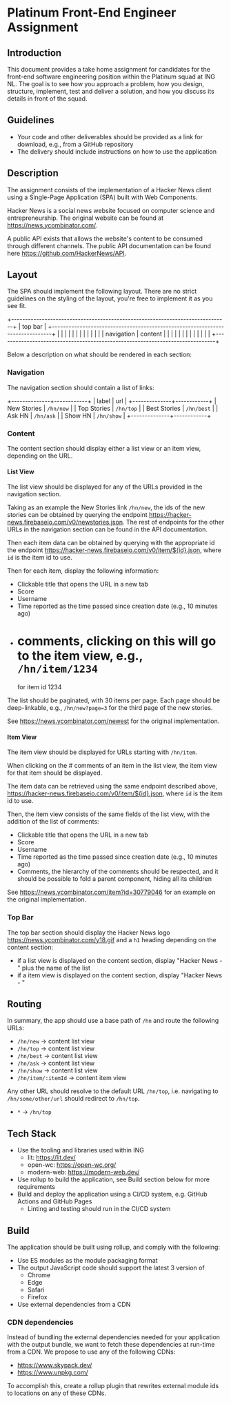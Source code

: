 # Platinum Front-End Engineer Assignment

## Introduction

This document provides a take home assignment for candidates for the front-end
software engineering position within the Platinum squad at ING NL. The goal is
to see how you approach a problem, how you design, structure, implement, test
and deliver a solution, and how you discuss its details in front of the squad.

## Guidelines

- Your code and other deliverables should be provided as a link for download,
  e.g., from a GitHub repository
- The delivery should include instructions on how to use the application

## Description

The assignment consists of the implementation of a Hacker News client using
a Single-Page Application (SPA) built with Web Components.

Hacker News is a social news website focused on computer science and
entrepreneurship. The original website can be found at
https://news.ycombinator.com/.

A public API exists that allows the website's content to be consumed through
different channels. The public API documentation can be found here
https://github.com/HackerNews/API.

## Layout

The SPA should implement the following layout. There are no strict guidelines on
the styling of the layout, you're free to implement it as you see fit.

+------------------------------------------------------------------------------+
|                                   top bar                                    |
+------------------------------------------------------------------------------+
|                   |                                                          |
|                   |                                                          |
|                   |                                                          |
|                   |                                                          |
|    navigation     |                         content                          |
|                   |                                                          |
|                   |                                                          |
|                   |                                                          |
|                   |                                                          |
+------------------------------------------------------------------------------+

Below a description on what should be rendered in each section:

### Navigation

The navigation section should contain a list of links:

+--------------+------------+
| label | url |
+--------------+------------+
| New Stories | `/hn/new` |
| Top Stories | `/hn/top` |
| Best Stories | `/hn/best` |
| Ask HN | `/hn/ask` |
| Show HN | `/hn/show` |
+--------------+------------+

### Content

The content section should display either a list view or an item view,
depending on the URL.

#### List View

The list view should be displayed for any of the URLs provided in the navigation
section.

Taking as an example the New Stories link `/hn/new`, the ids of the new stories
can be obtained by querying the endpoint
https://hacker-news.firebaseio.com/v0/newstories.json. The rest of endpoints for
the other URLs in the navigation section can be found in the API documentation.

Then each item data can be obtained by querying with the appropriate id the
endpoint https://hacker-news.firebaseio.com/v0/item/${id}.json, where `id` is
the item id to use.

Then for each item, display the following information:

- Clickable title that opens the URL in a new tab
- Score
- Username
- Time reported as the time passed since creation date (e.g., 10 minutes ago)
- # comments, clicking on this will go to the item view, e.g., `/hn/item/1234`
  for item id 1234

The list should be paginated, with 30 items per page. Each page should be
deep-linkable, e.g., `/hn/new?page=3` for the third page of the new stories.

See https://news.ycombinator.com/newest for the original implementation.

#### Item View

The item view should be displayed for URLs starting with `/hn/item`.

When clicking on the # comments of an item in the list view, the item view for
that item should be displayed.

The item data can be retrieved using the same endpoint described above,
https://hacker-news.firebaseio.com/v0/item/${id}.json, where `id` is the item id
to use.

Then, the item view consists of the same fields of the list view, with the
addition of the list of comments:

- Clickable title that opens the URL in a new tab
- Score
- Username
- Time reported as the time passed since creation date (e.g., 10 minutes ago)
- Comments, the hierarchy of the comments should be respected, and it should
  be possible to fold a parent component, hiding all its children

See https://news.ycombinator.com/item?id=30779046 for an example on the original
implementation.

### Top Bar

The top bar section should display the Hacker News logo
https://news.ycombinator.com/y18.gif and a `h1` heading depending on the content
section:

- if a list view is displayed on the content section, display "Hacker News - "
  plus the name of the list
- if a item view is displayed on the content section, display "Hacker News - "

## Routing

In summary, the app should use a base path of `/hn` and route the following URLs:

- `/hn/new` -> content list view
- `/hn/top` -> content list view
- `/hn/best` -> content list view
- `/hn/ask` -> content list view
- `/hn/show` -> content list view
- `/hn/item/:itemId` -> content item view

Any other URL should resolve to the default URL `/hn/top`, i.e. navigating to
`/hn/some/other/url` should redirect to `/hn/top`.

- `*` -> `/hn/top`

## Tech Stack

- Use the tooling and libraries used within ING
  - lit: https://lit.dev/
  - open-wc: https://open-wc.org/
  - modern-web: https://modern-web.dev/
- Use rollup to build the application, see Build section below for more
  requirements
- Build and deploy the application using a CI/CD system, e.g. GitHub Actions and
  GitHub Pages
  - Linting and testing should run in the CI/CD system

## Build

The application should be built using rollup, and comply with the following:

- Use ES modules as the module packaging format
- The output JavaScript code should support the latest 3 version of
  - Chrome
  - Edge
  - Safari
  - Firefox
- Use external dependencies from a CDN

### CDN dependencies

Instead of bundling the external dependencies needed for your application with
the output bundle, we want to fetch these dependencies at run-time from a
CDN. We propose to use any of the following CDNs:

- https://www.skypack.dev/
- https://www.unpkg.com/

To accomplish this, create a rollup plugin that rewrites external module ids
to locations on any of these CDNs.